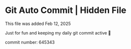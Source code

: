 # Git Auto Commit | Hidden File

This file was added Feb 12, 2025

Just for fun and keeping my daily git commit active 🤪

commit number: 645343
